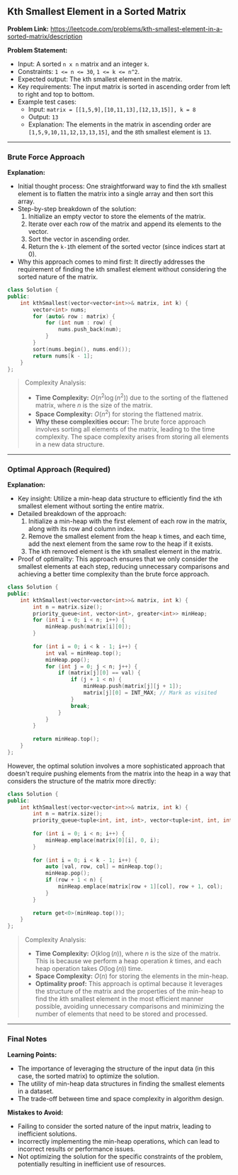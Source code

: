 ## Kth Smallest Element in a Sorted Matrix

**Problem Link:** https://leetcode.com/problems/kth-smallest-element-in-a-sorted-matrix/description

**Problem Statement:**
- Input: A sorted `n x n` matrix and an integer `k`.
- Constraints: `1 <= n <= 30`, `1 <= k <= n^2`.
- Expected output: The `k`th smallest element in the matrix.
- Key requirements: The input matrix is sorted in ascending order from left to right and top to bottom.
- Example test cases: 
    - Input: `matrix = [[1,5,9],[10,11,13],[12,13,15]], k = 8`
    - Output: `13`
    - Explanation: The elements in the matrix in ascending order are `[1,5,9,10,11,12,13,13,15]`, and the `8`th smallest element is `13`.

---

### Brute Force Approach

**Explanation:**
- Initial thought process: One straightforward way to find the `k`th smallest element is to flatten the matrix into a single array and then sort this array.
- Step-by-step breakdown of the solution:
    1. Initialize an empty vector to store the elements of the matrix.
    2. Iterate over each row of the matrix and append its elements to the vector.
    3. Sort the vector in ascending order.
    4. Return the `k-1`th element of the sorted vector (since indices start at 0).
- Why this approach comes to mind first: It directly addresses the requirement of finding the `k`th smallest element without considering the sorted nature of the matrix.

```cpp
class Solution {
public:
    int kthSmallest(vector<vector<int>>& matrix, int k) {
        vector<int> nums;
        for (auto& row : matrix) {
            for (int num : row) {
                nums.push_back(num);
            }
        }
        sort(nums.begin(), nums.end());
        return nums[k - 1];
    }
};
```

> Complexity Analysis:
> - **Time Complexity:** $O(n^2 \log(n^2))$ due to the sorting of the flattened matrix, where $n$ is the size of the matrix.
> - **Space Complexity:** $O(n^2)$ for storing the flattened matrix.
> - **Why these complexities occur:** The brute force approach involves sorting all elements of the matrix, leading to the time complexity. The space complexity arises from storing all elements in a new data structure.

---

### Optimal Approach (Required)

**Explanation:**
- Key insight: Utilize a min-heap data structure to efficiently find the `k`th smallest element without sorting the entire matrix.
- Detailed breakdown of the approach:
    1. Initialize a min-heap with the first element of each row in the matrix, along with its row and column index.
    2. Remove the smallest element from the heap `k` times, and each time, add the next element from the same row to the heap if it exists.
    3. The `k`th removed element is the `k`th smallest element in the matrix.
- Proof of optimality: This approach ensures that we only consider the smallest elements at each step, reducing unnecessary comparisons and achieving a better time complexity than the brute force approach.

```cpp
class Solution {
public:
    int kthSmallest(vector<vector<int>>& matrix, int k) {
        int n = matrix.size();
        priority_queue<int, vector<int>, greater<int>> minHeap;
        for (int i = 0; i < n; i++) {
            minHeap.push(matrix[i][0]);
        }
        
        for (int i = 0; i < k - 1; i++) {
            int val = minHeap.top();
            minHeap.pop();
            for (int j = 0; j < n; j++) {
                if (matrix[j][0] == val) {
                    if (j + 1 < n) {
                        minHeap.push(matrix[j][j + 1]);
                        matrix[j][0] = INT_MAX; // Mark as visited
                    }
                    break;
                }
            }
        }
        
        return minHeap.top();
    }
};
```

However, the optimal solution involves a more sophisticated approach that doesn't require pushing elements from the matrix into the heap in a way that considers the structure of the matrix more directly:

```cpp
class Solution {
public:
    int kthSmallest(vector<vector<int>>& matrix, int k) {
        int n = matrix.size();
        priority_queue<tuple<int, int, int>, vector<tuple<int, int, int>>, greater<tuple<int, int, int>>> minHeap;
        
        for (int i = 0; i < n; i++) {
            minHeap.emplace(matrix[0][i], 0, i);
        }
        
        for (int i = 0; i < k - 1; i++) {
            auto [val, row, col] = minHeap.top();
            minHeap.pop();
            if (row + 1 < n) {
                minHeap.emplace(matrix[row + 1][col], row + 1, col);
            }
        }
        
        return get<0>(minHeap.top());
    }
};
```

> Complexity Analysis:
> - **Time Complexity:** $O(k \log(n))$, where $n$ is the size of the matrix. This is because we perform a heap operation $k$ times, and each heap operation takes $O(\log(n))$ time.
> - **Space Complexity:** $O(n)$ for storing the elements in the min-heap.
> - **Optimality proof:** This approach is optimal because it leverages the structure of the matrix and the properties of the min-heap to find the $k$th smallest element in the most efficient manner possible, avoiding unnecessary comparisons and minimizing the number of elements that need to be stored and processed.

---

### Final Notes

**Learning Points:**
- The importance of leveraging the structure of the input data (in this case, the sorted matrix) to optimize the solution.
- The utility of min-heap data structures in finding the smallest elements in a dataset.
- The trade-off between time and space complexity in algorithm design.

**Mistakes to Avoid:**
- Failing to consider the sorted nature of the input matrix, leading to inefficient solutions.
- Incorrectly implementing the min-heap operations, which can lead to incorrect results or performance issues.
- Not optimizing the solution for the specific constraints of the problem, potentially resulting in inefficient use of resources.